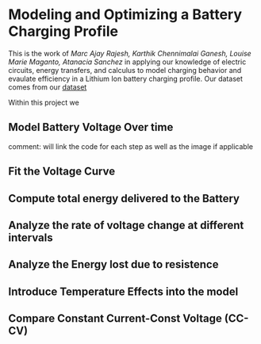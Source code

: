 # **Modeling and Optimizing a Battery Charging Profile**

This is the work of _Marc Ajay Rajesh, Karthik Chennimalai Ganesh, Louise Marie Maganto, Atanacia Sanchez_ in applying our knowledge of electric circuits, energy transfers, and calculus to model charging behavior and evaulate efficiency in a Lithium Ion battery charging profile.
Our dataset comes from our [dataset](Dataset/Lithium_Ion_Battery.pdf)


Within this project we 

## Model Battery Voltage Over time 
 comment: will link the code for each step as well as the image if applicable
## Fit the Voltage Curve

## Compute total energy delivered to the Battery

## Analyze the rate of voltage change at different intervals 

## Analyze the Energy lost due to resistence

## Introduce Temperature Effects into the model

## Compare Constant Current-Const Voltage (CC-CV)
